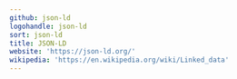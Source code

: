 ```yaml
---
github: json-ld
logohandle: json-ld
sort: json-ld
title: JSON-LD
website: 'https://json-ld.org/'
wikipedia: 'https://en.wikipedia.org/wiki/Linked_data'
---
```

